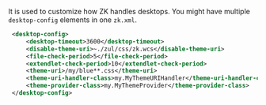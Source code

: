 It is used to customize how ZK handles desktops. You might have multiple
`desktop-config` elements in one `zk.xml`.

```xml
 <desktop-config>
     <desktop-timeout>3600</desktop-timeout>
     <disable-theme-uri>~./zul/css/zk.wcs</disable-theme-uri>
     <file-check-period>5</file-check-period>
     <extendlet-check-period>10</extendlet-check-period>
     <theme-uri>/my/blue**.css</theme-uri>
     <theme-uri-handler-class>my.MyThemeURIHandler</theme-uri-handler-class>
     <theme-provider-class>my.MyThemeProvider</theme-provider-class>
 </desktop-config>
```
